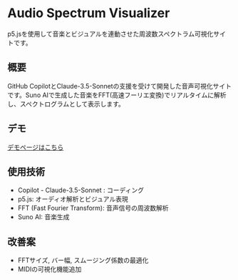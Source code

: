 # Audio Spectrum Visualizer

p5.jsを使用して音楽とビジュアルを連動させた周波数スペクトラム可視化サイトです。

## 概要

GitHub CopilotとClaude-3.5-Sonnetの支援を受けて開発した音声可視化サイトです。Suno AIで生成した音楽をFFT(高速フーリエ変換)でリアルタイムに解析し、スペクトログラムとして表示します。

## デモ

[デモページはこちら](https://~)

## 使用技術

- Copilot - Claude-3.5-Sonnet : コーディング
- p5.js: オーディオ解析とビジュアル表現
- FFT (Fast Fourier Transform): 音声信号の周波数解析
- Suno AI: 音楽生成 

## 改善案

- FFTサイズ, バー幅, スムージング係数の最適化
- MIDIの可視化機能追加
